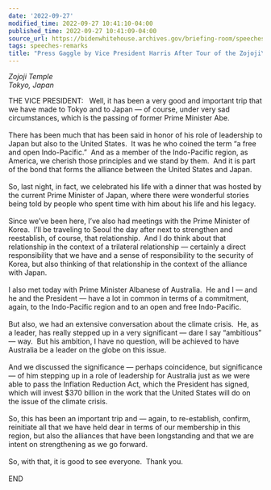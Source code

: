 ```yaml
---
date: '2022-09-27'
modified_time: 2022-09-27 10:41:10-04:00
published_time: 2022-09-27 10:41:09-04:00
source_url: https://bidenwhitehouse.archives.gov/briefing-room/speeches-remarks/2022/09/27/press-gaggle-by-vice-president-harris-after-tour-of-the-zojoji-temple/
tags: speeches-remarks
title: "Press Gaggle by Vice President Harris After Tour of the Zojoji\_Temple"
---
```

 
*Zojoji Temple  
*Tokyo, Japan**

THE VICE PRESIDENT:   Well, it has been a very good and important trip
that we have made to Tokyo and to Japan — of course, under very sad
circumstances, which is the passing of former Prime Minister Abe.   
   
There has been much that has been said in honor of his role of
leadership to Japan but also to the United States.  It was he who coined
the term “a free and open Indo-Pacific.”  And as a member of the
Indo-Pacific region, as America, we cherish those principles and we
stand by them.  And it is part of the bond that forms the alliance
between the United States and Japan.   
   
So, last night, in fact, we celebrated his life with a dinner that was
hosted by the current Prime Minister of Japan, where there were
wonderful stories being told by people who spent time with him about his
life and his legacy.   
   
Since we’ve been here, I’ve also had meetings with the Prime Minister of
Korea.  I’ll be traveling to Seoul the day after next to strengthen and
reestablish, of course, that relationship.  And I do think about that
relationship in the context of a trilateral relationship — certainly a
direct responsibility that we have and a sense of responsibility to the
security of Korea, but also thinking of that relationship in the context
of the alliance with Japan.   
   
I also met today with Prime Minister Albanese of Australia.  He and I —
and he and the President — have a lot in common in terms of a
commitment, again, to the Indo-Pacific region and to an open and free
Indo-Pacific.   
   
But also, we had an extensive conversation about the climate crisis. 
He, as a leader, has really stepped up in a very significant — dare I
say “ambitious” — way.  But his ambition, I have no question, will be
achieved to have Australia be a leader on the globe on this issue.   
   
And we discussed the significance — perhaps coincidence, but
significance — of him stepping up in a role of leadership for Australia
just as we were able to pass the Inflation Reduction Act, which the
President has signed, which will invest $370 billion in the work that
the United States will do on the issue of the climate crisis.  
   
So, this has been an important trip and — again, to re-establish,
confirm, reinitiate all that we have held dear in terms of our
membership in this region, but also the alliances that have been
longstanding and that we are intent on strengthening as we go forward.  
   
So, with that, it is good to see everyone.  Thank you.  
   
END  
  

